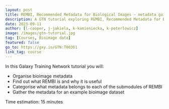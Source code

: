 ```yaml
---
layout: post
title: REMBI, Recommended Metadata for Biological Images – metadata guidelines for bioimaging data
description: A GTN tutorial exploring REMBI, Recommended Metadata for Biological Images
date: 2023-09-11
author: [l-cooper, j-jakiela, k-kamieniecka, k-poterlowicz]
image: /images/gtn-tutorial.jpg
tag: [Courses, Bioimage data]
featured: false
go_to: https://gxy.io/GTN:T00361
link_tag: course
---
```


In this Galaxy Training Network tutorial you will:
* Organise bioimage metadata
* Find out what REMBI is and why it is useful
* Categorise what metadata belongs to each of the submodules of REMBI
* Gather the metadata for an example bioimage dataset


Time estimation: 15 minutes

